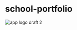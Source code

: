 # school-portfolio
![app logo draft 2](https://github.com/JCoching/school-portfolio/assets/97204006/1f4e52aa-f0bd-409c-9bfd-6bfe82d23faa)
